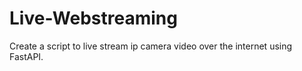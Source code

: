 # Live-Webstreaming
Create a script to live stream ip camera video over the internet using FastAPI.
